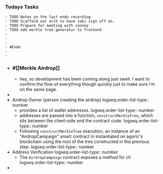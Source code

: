 ### Todays Tasks
	- TODO Notes on the last endo recording
	- TODO Scaffold out arch to have zaki sign off on.
	- TODO Prepare for meeting with cooney
	- TODO add merkle tree generator to frontend
	-
	-
	-
	- #Endo
	-
	-
- ### #[[Merkle Airdrop]]
	- hey, so development has been coming along just swell. I want to confirm the flow of everything though quickly just to make sure i'm on the same page.
-
- Airdrop Owner (person creating the airdrop)
  logseq.order-list-type:: number
	- provides a list of wallet addresses.
	  logseq.order-list-type:: number
	- addresses are passed into a function, `constructMerkleTree`, which sits between the client-side and the contract code. 
	  logseq.order-list-type:: number
	- Following `constructMerkleTree` execution, an instance of an "AirdropCampaign" smart contract in instantiated on agoric's blockchain using the root of the tree constructed in the previous step.
	  logseq.order-list-type:: number
- Address Verification
  logseq.order-list-type:: number
	- The `AirdropCampaign` contract exposes a method for ch
	  logseq.order-list-type:: number
-